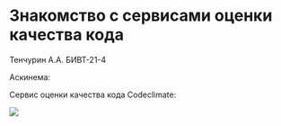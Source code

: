 # Знакомство с сервисами оценки качества кода
Тенчурин А.А. БИВТ-21-4

Аскинема:

Сервис оценки качества кода Codeclimate:

<a href="https://codeclimate.com/github/4l3x4ndr10/mvlmorozova-misis-first-project-4l3x4ndr10/maintainability"><img src="https://api.codeclimate.com/v1/badges/95bca3c10f9bca96f739/maintainability" /></a>
